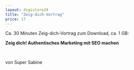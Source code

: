 ```yaml
---
layout: digistore24
title: "Zeig-dich-Vortrag"
price: 17
---
```

<p>Ca. 30 Minuten Zeig-dich-Vortrag zum Download, ca. 1 GB:</p>
<p><strong>Zeig dich! Authentisches Marketing mit SEO machen</strong></p>
<p>&#xA0;</p>
<p>von Super Sabine</p>